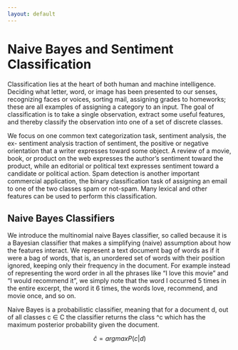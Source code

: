 ```yaml
---
layout: default
---
```

 <script type="text/x-mathjax-config">
    MathJax.Hub.Config({
      tex2jax: {
        skipTags: ['script', 'noscript', 'style', 'textarea', 'pre'],
        inlineMath: [['$','$']]
      }
    });
  </script>
  <script src="https://cdn.mathjax.org/mathjax/latest/MathJax.js?config=TeX-AMS-MML_HTMLorMML" type="text/javascript"></script> 



# Naive Bayes and Sentiment Classification

Classification lies at the heart of both human and machine intelligence. Deciding what letter, word, or image has been presented to our senses, recognizing faces or voices, sorting mail, assigning grades to homeworks; these are all examples of assigning a category to an input. The goal of classification is to take a single observation, extract some useful features, and thereby classify the observation into one of a set of discrete classes.

We focus on one common text categorization task, sentiment analysis, the ex- sentiment analysis traction of sentiment, the positive or negative orientation that a writer expresses toward some object. A review of a movie, book, or product on the web expresses the author’s sentiment toward the product, while an editorial or political text expresses sentiment toward a candidate or political action. Spam detection is another important commercial application, the binary classification task of assigning an email to one of the two classes spam or not-spam. Many lexical and other features can be used to perform this classification.

## Naive Bayes Classifiers

We introduce the multinomial naive Bayes classifier, so called because it is a Bayesian classifier that makes a simplifying (naive) assumption about how the features interact. We represent a text document bag of words as if it were a bag of words, that is, an unordered set of words with their position ignored, keeping only their frequency in the document. For example instead of representing the word order in all the phrases like “I love this movie” and “I would recommend it”, we simply note that the word I occurred 5 times in the entire excerpt, the word it 6 times, the words love, recommend, and movie once, and so on.

Naive Bayes is a probabilistic classifier, meaning that for a document d, out of all classes c ∈ C the classifier returns the class ^c which has the maximum posterior probability given the document.

$$
\hat c = argmaxP(c|d)
$$






